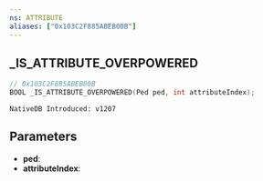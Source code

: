 ```yaml
---
ns: ATTRIBUTE
aliases: ["0x103C2F885ABEB00B"]
---
```

## _IS_ATTRIBUTE_OVERPOWERED

```c
// 0x103C2F885ABEB00B
BOOL _IS_ATTRIBUTE_OVERPOWERED(Ped ped, int attributeIndex);
```

```
NativeDB Introduced: v1207
```

## Parameters
* **ped**:
* **attributeIndex**:
